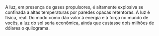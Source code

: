 ﻿A luz, em presença de gases propulsores, é altamente explosiva se confinada a altas temperaturas por paredes opacas retentoras. A luz é física, real. Do modo como dão valor à energia e à força no mundo de vocês, a luz do sol seria econômica, ainda que custasse dois milhões de dólares o quilograma.